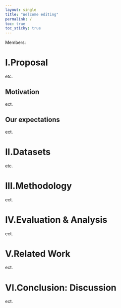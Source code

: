 ```yaml
---
layout: single
title: "Welcome editing"
permalink: /
toc: true
toc_sticky: true
---
```

Members:



# I.Proposal
etc.
## Motivation
ect.
## Our expectations
ect.
# II.Datasets
etc.
# III.Methodology
ect.
# IV.Evaluation & Analysis
ect.
# V.Related Work 
ect.
# VI.Conclusion: Discussion
ect.
